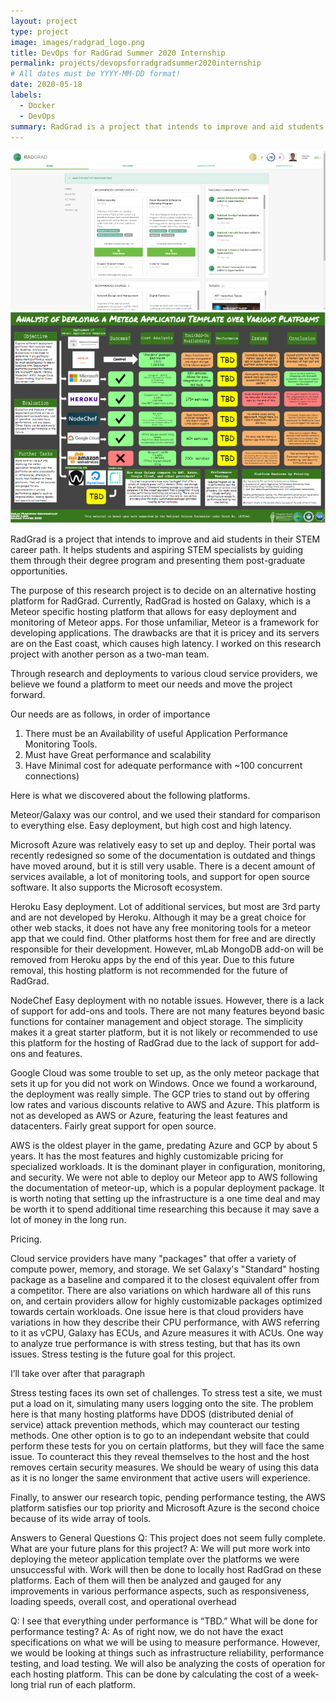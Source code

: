 ```yaml
---
layout: project
type: project
image: images/radgrad_logo.png
title: DevOps for RadGrad Summer 2020 Internship
permalink: projects/devopsforradgradsummer2020internship
# All dates must be YYYY-MM-DD format!
date: 2020-05-18
labels:
  - Docker
  - DevOps
summary: RadGrad is a project that intends to improve and aid students in their STEM career path. It helps students and aspiring STEM specialists by guiding them through their degree program and presenting them post-graduate opportunities.
---
```


<img class="ui rounded image" src="../images/RadGrad_Example_Picture_Medium.png">

<img class="ui rounded image" src="../images/RadGrad2020Poster_Medium.PNG">

RadGrad is a project that intends to improve and aid students in their STEM career path. It helps students and aspiring STEM specialists by guiding them through their degree program and presenting them post-graduate opportunities. 

The purpose of this research project is to decide on an alternative hosting platform for RadGrad. Currently, RadGrad is hosted on Galaxy, which is a Meteor specific hosting platform that allows for easy deployment and monitoring of Meteor apps. For those unfamiliar, Meteor is a framework for developing applications.
The drawbacks are that it is pricey and its servers are on the East coast, which causes high latency. I worked on this research project with another person as a two-man team.

Through research and deployments to various cloud service providers, we believe we found a platform to meet our needs and move the project forward.

Our needs are as follows, in order of importance
1. There must be an Availability of useful Application Performance Monitoring Tools.
2. Must have Great performance and scalability
3. Have Minimal cost for adequate performance with ~100 concurrent connections)

Here is what we discovered about the following platforms.

Meteor/Galaxy was our control, and we used their standard for comparison to everything else. Easy deployment, but high cost and high latency.

Microsoft Azure was relatively easy to set up and deploy. Their portal was recently redesigned so some of the documentation is outdated and things have moved around, but it is still very usable. There is a decent amount of services available, a lot of monitoring tools, and support for open source software. It also supports the Microsoft ecosystem. 

Heroku Easy deployment. Lot of additional services, but most are 3rd party and are not developed by Heroku. Although it may be a great choice for other web stacks, it does not have any free monitoring tools for a meteor app that we could find. Other platforms host them for free and are directly responsible for their development. However, mLab MongoDB add-on will be removed from Heroku apps by the end of this year. Due to this future removal, this hosting platform is not recommended for the future of RadGrad. 

NodeChef Easy deployment with no notable issues. However, there is a lack of support for add-ons and tools. There are not many features beyond basic functions for container management and object storage. The simplicity makes it a great starter platform, but it is not likely or recommended to use this platform for the hosting of RadGrad due to the lack of support for add-ons and features. 

Google Cloud was some trouble to set up, as the only meteor package that sets it up for you did not work on Windows. Once we found a workaround, the deployment was really simple. The GCP tries to stand out by offering low rates and various discounts relative to AWS and Azure. This platform is not as developed as AWS or Azure, featuring the least features and datacenters. Fairly great support for open source.

AWS is the oldest player in the game, predating Azure and GCP by about 5 years. It has the most features and highly customizable pricing for specialized workloads. It is the dominant player in configuration, monitoring, and security. We were not able to deploy our Meteor app to AWS following the documentation of meteor-up, which is a popular deployment package. It is worth noting that setting up the infrastructure is a one time deal and may be worth it to spend additional time researching this because it may save a lot of money in the long run.



Pricing. 

Cloud service providers have many "packages" that offer a variety of compute power, memory, and storage. We set Galaxy's "Standard" hosting package as a baseline and compared it to the closest equivalent offer from a competitor.
There are also variations on which hardware all of this runs on, and certain providers allow for highly customizable packages optimized towards certain workloads. One issue here is that cloud providers have variations in how they describe their CPU performance, with AWS referring to it as vCPU, Galaxy has ECUs, and Azure measures it with ACUs. One way to analyze true performance is with stress testing, but that has its own issues. Stress testing is the future goal for this project.

I’ll take over after that paragraph

Stress testing faces its own set of challenges. To stress test a site, we must put a load on it, simulating many users logging onto the site. The problem here is that many hosting platforms have DDOS (distributed denial of service) attack prevention methods, which may counteract our testing methods. One other option is to go to an independant website that could perform these tests for you on certain platforms, but they will face the same issue. To counteract this they reveal themselves to the host and the host removes certain security measures. We should be weary of using this data as it is no longer the same environment that active users will experience.


Finally, to answer our research topic, pending performance testing, the AWS platform satisfies our top priority and Microsoft Azure is the second choice because of its wide array of tools.



Answers to General Questions
Q: This project does not seem fully complete. What are your future plans for this project?
A: We will put more work into deploying the meteor application template over the platforms we were unsuccessful with. Work will then be done to locally host RadGrad on these platforms. Each of them will then be analyzed and gauged for any improvements in various performance aspects, such as responsiveness, loading speeds, overall cost, and operational overhead

Q: I see that everything under performance is “TBD.” What will be done for performance testing?
A: As of right now, we do not have the exact specifications on what we will be using to measure performance. However, we would be looking at things such as infrastructure reliability, performance testing, and load testing. We will also be analyzing the costs of operation for each hosting platform. This can be done by calculating the cost of a week-long trial run of each platform.
